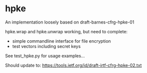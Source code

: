 # hpke

An implementation loosely based on draft-barnes-cfrg-hpke-01

hpke.wrap and hpke.unwrap working, but need to complete:
 - simple commandline interface for file encryption
 - test vectors including secret keys
 
 
 See test_hpke.py for usage examples...

Should update to: https://tools.ietf.org/id/draft-irtf-cfrg-hpke-02.txt


